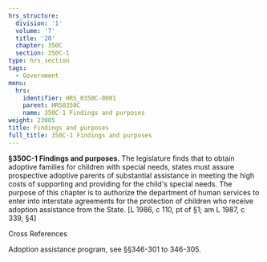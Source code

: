 ```yaml
---
hrs_structure:
  division: '1'
  volume: '7'
  title: '20'
  chapter: 350C
  section: 350C-1
type: hrs_section
tags:
  - Government
menu:
  hrs:
    identifier: HRS_0350C-0001
    parent: HRS0350C
    name: 350C-1 Findings and purposes
weight: 23005
title: Findings and purposes
full_title: 350C-1 Findings and purposes
---
```

**§350C-1 Findings and purposes.** The legislature finds that to obtain adoptive families for children with special needs, states must assure prospective adoptive parents of substantial assistance in meeting the high costs of supporting and providing for the child's special needs. The purpose of this chapter is to authorize the department of human services to enter into interstate agreements for the protection of children who receive adoption assistance from the State. [L 1986, c 110, pt of §1; am L 1987, c 339, §4]

Cross References

Adoption assistance program, see §§346-301 to 346-305.
